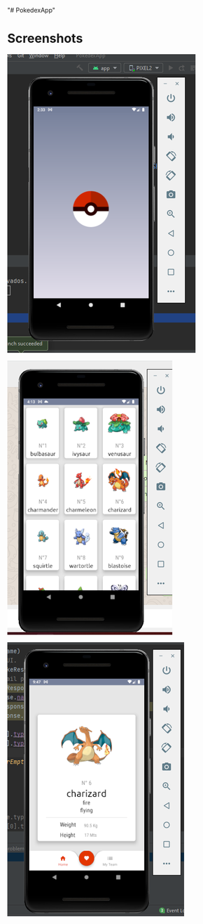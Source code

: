 "# PokedexApp" 

# Screenshots

![ScreenShot](https://github.com/cristian2294/PokedexApp/blob/main/app/src/main/res/screenshots/IMG1.png)

![ScreenShot](https://github.com/cristian2294/PokedexApp/blob/main/app/src/main/res/screenshots/IMG2.png)

![ScreenShot](https://github.com/cristian2294/PokedexApp/blob/main/app/src/main/res/screenshots/IMG3.png)
